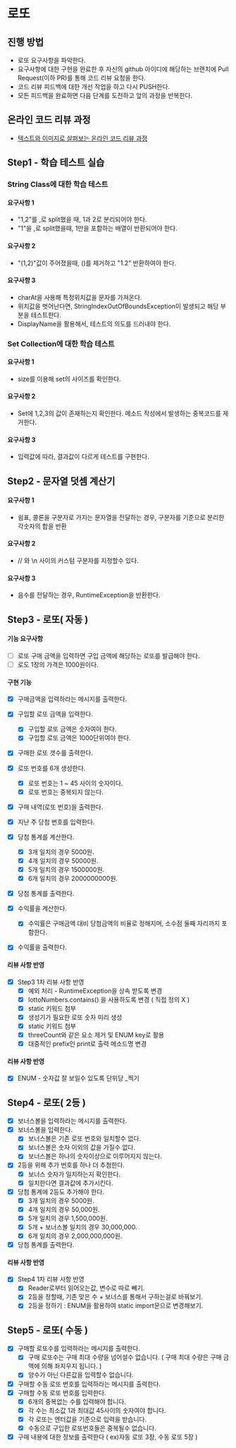 # 로또
## 진행 방법
* 로또 요구사항을 파악한다.
* 요구사항에 대한 구현을 완료한 후 자신의 github 아이디에 해당하는 브랜치에 Pull Request(이하 PR)를 통해 코드 리뷰 요청을 한다.
* 코드 리뷰 피드백에 대한 개선 작업을 하고 다시 PUSH한다.
* 모든 피드백을 완료하면 다음 단계를 도전하고 앞의 과정을 반복한다.

## 온라인 코드 리뷰 과정
* [텍스트와 이미지로 살펴보는 온라인 코드 리뷰 과정](https://github.com/next-step/nextstep-docs/tree/master/codereview)

## Step1 - 학습 테스트 실습

### String Class에 대한 학습 테스트
#### 요구사항 1
 - "1,2"를 ,로 split했을 때, 1과 2로 분리되어야 한다.
 - "1"을 ,로 split했을때, 1만을 포함하는 배열이 반환되어야 한다.

#### 요구사항 2
 - "(1,2)"값이 주어졌을때, ()를 제거하고 "1.2" 반환하여야 한다.
 
#### 요구사항 3
 - charAt을 사용해 특정위치값을 문자를 가져온다.
 - 위치값을 벗어난다면, StringIndexOutOfBoundsException이 발생되고 해당 부분을 테스트한다.
 - DisplayName을 활용해서, 테스트의 의도를 드러내야 한다.
 
### Set Collection에 대한 학습 테스트
#### 요구사항 1
 - size를 이용해 set의 사이즈를 확인한다.
 
#### 요구사항 2
 - Set에 1,2,3의 값이 존재하는지 확인한다. 메소드 작성에서 발생하는 중복코드를 제거한다.
 
#### 요구사항 3
 - 입력값에 따라, 결과값이 다르게 테스트를 구현한다.
 
 
## Step2 - 문자열 덧셈 계산기

#### 요구사항 1
 - 쉼표, 콜론을 구분자로 가지는 문자열을 전달하는 경우, 구분자를 기준으로 분리한 각숫자의 합을 반환
 
#### 요구사항 2
 - // 와 \n 사이의 커스텀 구분자를 지정할수 있다.

#### 요구사항 3
 - 음수를 전달하는 경우, RuntimeException을 반환한다. 

## Step3 - 로또( 자동 )
#### 기능 요구사항
- [ ] 로또 구매 금액을 입력하면 구입 금액에 해당하는 로또를 발급해야 한다.
- [ ] 로도 1장의 가격은 1000원이다.

#### 구현 기능
- [x] 구매금액을 입력하라는 메시지를 출력한다.
- [x] 구입할 로또 금액을 입력한다.
    - [x] 구입할 로또 금액은 숫자여야 한다.
    - [x] 구입할 로또 금액은 1000단위여야 한다.
- [x] 구매한 로또 갯수를 출력한다.

- [x] 로또 번호를 6개 생성한다.
    - [x] 로또 번호는 1 ~ 45 사이의 숫자이다.
    - [x] 로또 번호는 중복되지 않는다.
- [x] 구매 내역(로또 번호)을 출력한다.

- [x] 지난 주 당첨 번호를 입력한다.
- [x] 당첨 통계를 계산한다.
    - [x] 3개 일치의 경우 5000원.
    - [x] 4개 일치의 경우 50000원.
    - [x] 5개 일치의 경우 1500000원.
    - [x] 6개 일치의 경우 2000000000원.
- [x] 당첨 통계를 출력한다.
- [x] 수익률을 계산한다.
    - [x] 수익률은 구매금액 대비 당첨금액의 비율로 정해지며, 소수점 둘째 자리까지 포함한다.
- [x] 수익률을 출력한다.

#### 리뷰 사항 반영
- [x] Step3 1차 리뷰 사항 반영
    - [x] 예외 처리 - RuntimeException을 상속 받도록 변경
    - [x] lottoNumbers.contains() 을 사용하도록 변경 ( 직접 정의 X )
    - [x] static 키워드 첨부
    - [x] 생성기가 필요한 로또 숫자 미리 생성
    - [x] static 키워드 첨부
    - [x] threeCount와 같은 요소 제거 및 ENUM key로 활용
    - [x] 대중적인 prefix인 print로 출력 메소드명 변경

#### 리뷰 사항 반영
- [x] ENUM - 숫자값 잘 보일수 있도록 단위당 _찍기

## Step4 - 로또( 2등 )
- [x] 보너스볼을 입력하라는 메시지를 출력한다.
- [x] 보너스볼을 입력한다.
  - [x] 보너스볼은 기존 로또 번호와 일치할수 없다.
  - [x] 보너스볼은 숫자 이외의 값을 가질수 없다.
  - [x] 보너스볼은 하나의 숫자이상으로 이루어지지 않는다.

- [x] 2등을 위해 추가 번호를 하나 더 추첨한다.
  - [x] 보너스 숫자가 일치하는지 확인한다.
  - [x] 일치한다면 결과값에 추가시킨다.

- [x] 당첨 통계에 2등도 추가해야 한다.
  - [x] 3개 일치의 경우 5000원.
  - [x] 4개 일치의 경우 50,000원.
  - [x] 5개 일치의 경우 1,500,000원.
  - [x] 5개 + 보너스볼 일치의 경우 30,000,000.
  - [x] 6개 일치의 경우 2,000,000,000원.
- [x] 당첨 통계를 출력한다.

#### 리뷰 사항 반영
- [x] Step4 1차 리뷰 사항 반영
    - [x] Reader로부터 읽어오는값, 변수로 따로 빼기.
    - [x] 2등을 정할때, 기존 맞은 수 + 보너스를 통해서 구하는걸로 바꿔보기.
    - [x] 2등을 정하기 : ENUM을 활용하여 static import문으로 변경해보기.

## Step5 - 로또( 수동 )
- [x] 구매할 로또수를 입력하라는 메시지를 출력한다.
  - [x] 구매 로또수는 구매 최대 수량을 넘어설수 없습니다. ( 구매 최대 수량은 구매 금액에 의해 좌지우지 됩니다. ) 
  - [x] 양수가 아닌 다른값을 입력할수 없습니다.
- [x] 구매할 수동 로또 번호를 입력하라는 메시지를 출력한다.
- [x] 구매할 수동 로또 번호를 입력한다.
  - [x] 6개의 중복없는 수를 입력해야 합니다.
  - [x] 각 수는 최소값 1과 최대값 45사이의 숫자여야 합니다.
  - [x] 각 로또는 엔터값을 기준으로 입력을 받습니다.
  - [x] 수동으로 구입한 로또번호들은 중복될수 없습니다.
- [x] 구매 내용에 대한 정보를 출력한다 ( ex)자동 로또 3장, 수동 로또 5장 )